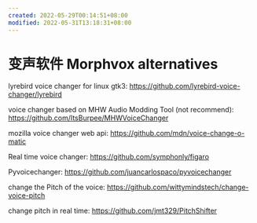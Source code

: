 ```yaml
---
created: 2022-05-29T00:14:51+08:00
modified: 2022-05-31T13:18:31+08:00
---
```


# 变声软件 Morphvox alternatives

lyrebird voice changer for linux gtk3:
https://github.com/lyrebird-voice-changer/lyrebird

voice changer based on MHW Audio Modding Tool (not recommend):
https://github.com/ItsBurpee/MHWVoiceChanger

mozilla voice changer web api:
https://github.com/mdn/voice-change-o-matic

Real time voice changer:
https://github.com/symphonly/figaro

Pyvoicechanger:
 https://github.com/juancarlospaco/pyvoicechanger

change the Pitch of the voice:
https://github.com/wittymindstech/change-voice-pitch

change pitch in real time:
https://github.com/jmt329/PitchShifter
